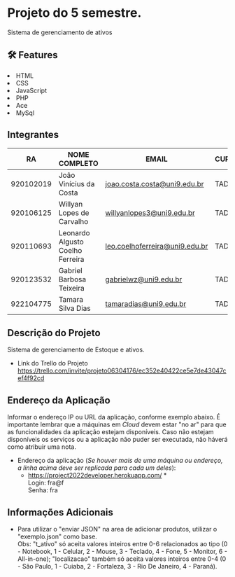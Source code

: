 
# Projeto do 5 semestre.
Sistema de gerenciamento de ativos
## :hammer_and_wrench: Features 
<li>HTML</li>
<li>CSS</li>
<li>JavaScript</li>
<li>PHP</li>
<li>Ace</li>
<li>MySql</li>


## Integrantes
| RA         | NOME COMPLETO           | EMAIL                        | CURSO | TURMA |
|------      |---------------          |--------                      |------ |-------|
| 920102019  | João Vinícius da Costa  | joao.costa.costa@uni9.edu.br | TADS  | 5A    |
| 920106125  | Willyan Lopes de Carvalho |willyanlopes3@uni9.edu.br    | TADS  | 5A    |
| 920110693  | Leonardo Algusto Coelho Ferreira |leo.coelhoferreira@uni9.edu.br    | TADS  | 5A    |
| 920123532  | Gabriel Barbosa Teixeira |gabrielwz@uni9.edu.br     | TADS  | 5A    |
| 922104775  | Tamara Silva Dias |tamaradias@uni9.edu.br  | TADS  | 1A    |

## Descrição do Projeto
Sistema de gerenciamento de Estoque e ativos.
+ Link do Trello do Projeto https://trello.com/invite/projeto06304176/ec352e40422ce5e7de43047cef4f92cd

## Endereço da Aplicação
Informar o endereço IP ou URL da aplicação, conforme exemplo abaixo. É importante lembrar que a máquinas em *Cloud* devem estar "no ar" para que as funcionalidades da aplicação estejam disponíveis. Caso não estejam disponíveis os serviços ou a aplicação não puder ser executada, não háverá como atribuir uma nota.

* Endereço da aplicação (*Se houver mais de uma máquina ou endereço, a linha acima deve ser replicada para cada um deles*):
	+ https://project2022developer.herokuapp.com/ 
	*<br> Login: fra@f 
	 <br> Senha: fra 

## Informações Adicionais
- Para utilizar o "enviar JSON" na area de adicionar produtos, utilizar o "exemplo.json" como base.\
Obs: "t_ativo" só aceita valores inteiros entre 0-6 relacionados ao tipo (0 - Notebook, 1 - Celular, 2 - Mouse, 3 - Teclado, 4 - Fone, 5 - Monitor, 6 - All-in-one); "localizacao" também só aceita valores inteiros entre 0-4 (0 - São Paulo, 1 - Cuiaba, 2 - Fortaleza, 3 - Rio De Janeiro, 4 - Paraná).
